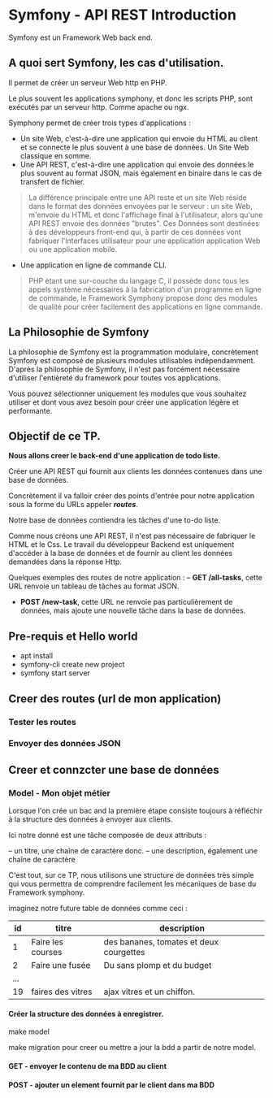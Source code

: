  # Symfony - API REST Introduction 

Symfony est un Framework Web back end. 

## A quoi sert Symfony, les cas d'utilisation.

Il permet de créer un serveur Web http en PHP. 

Le plus souvent les applications symphony, et donc les scripts PHP, sont exécutés par un serveur http. Comme apache ou ngx.

Symphony permet de créer trois types d'applications :

- Un site Web, c'est-à-dire une application qui envoie du HTML au client et se connecte le plus souvent à une base de données. Un Site Web classique en somme.
- Une API REST, c'est-à-dire une application qui envoie des données le plus souvent au format JSON, mais également en binaire dans le cas de transfert de fichier. 

> La différence principale entre une API reste et un site Web réside dans le format des données envoyées par le serveur : un site Web, m'envoie du HTML et donc l'affichage final à l'utilisateur, alors qu'une API REST envoie des données "brutes". 
> Ces Données sont destinées à des développeurs front-end qui, à partir de ces données vont fabriquer l'interfaces utilisateur pour une application application Web ou une application mobile. 

- Une application en ligne de commande CLI. 

> PHP étant une sur-couche du langage C, il possède donc tous les appels système nécessaires à la fabrication d'un programme en ligne de commande, le Framework Symphony propose donc des modules de qualité pour créer facilement des applications en ligne commande. 

## La Philosophie de Symfony

La philosophie de Symfony est la programmation modulaire, concrètement Symfony est composé de plusieurs modules utilisables indépendamment. D'après la philosophie de Symfony, il n'est pas forcément nécessaire d'utiliser l'entièreté du framework pour toutes vos applications.

Vous pouvez sélectionner uniquement les modules que vous souhaitez utiliser et dont vous avez besoin pour créer une application légère et performante.

## Objectif de ce TP.

**Nous allons creer le back-end d'une application de todo liste.**

Créer une API REST qui fournit aux clients les données contenues dans une base de données.

Concrètement il va falloir créer des points d'entrée pour notre application sous la forme du URLs appeler ***routes***.

Notre base de données contiendra les tâches d'une to-do liste. 

Comme nous créons une API REST, il n'est pas nécessaire de fabriquer le HTML et le Css. Le travail du développeur Backend est uniquement d'accéder à la base de données et de fournir au client les données demandées dans la réponse Http.

Quelques exemples des routes de notre application :
– **GET /all-tasks**, cette URL renvoie un tableau de tâches au format JSON.
- **POST /new-task**, cette URL ne renvoie pas particulièrement de données, mais ajoute une nouvelle tâche dans la base de données.

## Pre-requis et Hello world 

- apt install 
- symfony-cli create new project
- symfony start server

## Creer des routes (url de mon application)

### Tester les routes

### Envoyer des données JSON

## Creer et connzcter une base de données 

### Model - Mon objet métier 

Lorsque l'on crée un bac and la première étape consiste toujours à réfléchir à la structure des données à envoyer aux clients.

Ici notre donné est une tâche composée de deux attributs :

– un titre, une chaîne de caractère donc.
– une description, également une chaîne de caractère

C'est tout, sur ce TP, nous utilisons une structure de données très simple qui vous permettra de comprendre facilement les mécaniques de base du Framework symphony.

imaginez notre future table de données comme ceci :

|id | titre | description |
|-|-|-|
|1|Faire les courses| des bananes, tomates et deux courgettes|
|2|Faire une fusée | Du sans plomp et du budget|
|...|
|19| faires des vitres | ajax vitres et un chiffon.|


#### Créer la structure des données à enregistrer.

make model

make migration pour creer ou mettre a jour la bdd a partir de notre model.


#### GET - envoyer le contenu de ma BDD au client

#### POST - ajouter un element fournit par le client dans ma BDD




